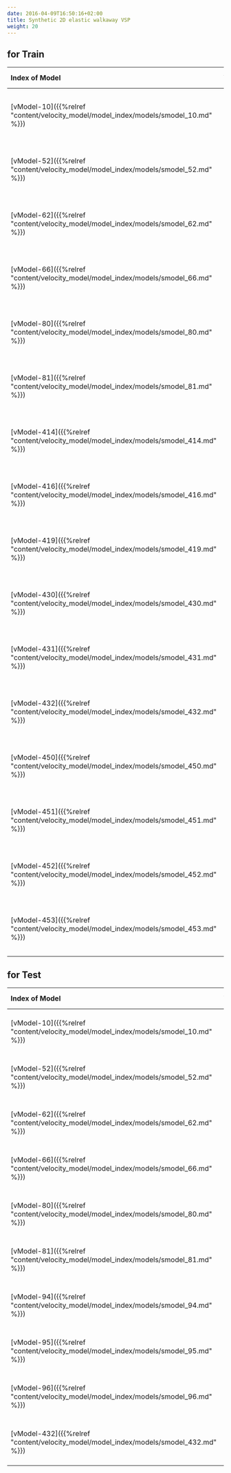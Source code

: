 ```yaml
---
date: 2016-04-09T16:50:16+02:00
title: Synthetic 2D elastic walkaway VSP
weight: 20
---
```

## for Train
<!-- introduction of models -->

| Index of Model | Volume           | Location of Well                         | Location of Shots         | Simulation parameters                       | Notes |
|:---------------|------------------|------------------------------------------|---------------------------|---------------------------------------------|-------|
| [vModel-10]({{%relref "content/velocity_model/model_index/models/smodel_10.md" %}})      | 240 x 2048 x 126 | rz=50, dz=2, nz=126; rx=15, dx=50, nx=16 | sz=5, sx=50, ds=50, ns=15 | Ricker wavelet, fm=15 Hz, dt=0.002, nt=3001 | cut   |
| [vModel-52]({{%relref "content/velocity_model/model_index/models/smodel_52.md" %}})      | 240 x 2048 x 126 | rz=50, dz=2, nz=126; rx=15, dx=50, nx=16 | sz=5, sx=50, ds=50, ns=15 | Ricker wavelet, fm=15 Hz, dt=0.002, nt=3001 | cut   |
| [vModel-62]({{%relref "content/velocity_model/model_index/models/smodel_62.md" %}})      | 240 x 2048 x 126 | rz=50, dz=2, nz=126; rx=15, dx=50, nx=16 | sz=5, sx=50, ds=50, ns=15 | Ricker wavelet, fm=15 Hz, dt=0.002, nt=3001 | cut   |
| [vModel-66]({{%relref "content/velocity_model/model_index/models/smodel_66.md" %}})      | 240 x 2048 x 126 | rz=50, dz=2, nz=126; rx=15, dx=50, nx=16 | sz=5, sx=50, ds=50, ns=15 | Ricker wavelet, fm=15 Hz, dt=0.002, nt=3001 | cut   |
| [vModel-80]({{%relref "content/velocity_model/model_index/models/smodel_80.md" %}})      | 240 x 2048 x 126 | rz=50, dz=2, nz=126; rx=15, dx=50, nx=16 | sz=5, sx=50, ds=50, ns=15 | Ricker wavelet, fm=15 Hz, dt=0.002, nt=3001 | cut   |
| [vModel-81]({{%relref "content/velocity_model/model_index/models/smodel_81.md" %}})      | 240 x 2048 x 126 | rz=50, dz=2, nz=126; rx=15, dx=50, nx=16 | sz=5, sx=50, ds=50, ns=15 | Ricker wavelet, fm=15 Hz, dt=0.002, nt=3001 | cut   |
| [vModel-414]({{%relref "content/velocity_model/model_index/models/smodel_414.md" %}})      | 240 x 2048 x 126 | rz=50, dz=2, nz=126; rx=15, dx=50, nx=16 | sz=5, sx=50, ds=50, ns=15 | Ricker wavelet, fm=15 Hz, dt=0.002, nt=3001 | cut   |
| [vModel-416]({{%relref "content/velocity_model/model_index/models/smodel_416.md" %}})      | 240 x 2048 x 126 | rz=50, dz=2, nz=126; rx=15, dx=50, nx=16 | sz=5, sx=50, ds=50, ns=15 | Ricker wavelet, fm=15 Hz, dt=0.002, nt=3001 | cut   |
| [vModel-419]({{%relref "content/velocity_model/model_index/models/smodel_419.md" %}})      | 240 x 2048 x 126 | rz=50, dz=2, nz=126; rx=15, dx=50, nx=16 | sz=5, sx=50, ds=50, ns=15 | Ricker wavelet, fm=15 Hz, dt=0.002, nt=3001 | cut   |
| [vModel-430]({{%relref "content/velocity_model/model_index/models/smodel_430.md" %}})      | 240 x 2048 x 126 | rz=50, dz=2, nz=126; rx=15, dx=50, nx=16 | sz=5, sx=50, ds=50, ns=15 | Ricker wavelet, fm=15 Hz, dt=0.002, nt=3001 | cut   |
| [vModel-431]({{%relref "content/velocity_model/model_index/models/smodel_431.md" %}})      | 240 x 2048 x 126 | rz=50, dz=2, nz=126; rx=15, dx=50, nx=16 | sz=5, sx=50, ds=50, ns=15 | Ricker wavelet, fm=15 Hz, dt=0.002, nt=3001 | cut   |
| [vModel-432]({{%relref "content/velocity_model/model_index/models/smodel_432.md" %}})      | 240 x 2048 x 126 | rz=50, dz=2, nz=126; rx=15, dx=50, nx=16 | sz=5, sx=50, ds=50, ns=15 | Ricker wavelet, fm=15 Hz, dt=0.002, nt=3001 | cut   |
| [vModel-450]({{%relref "content/velocity_model/model_index/models/smodel_450.md" %}})      | 240 x 2048 x 126 | rz=50, dz=2, nz=126; rx=15, dx=50, nx=16 | sz=5, sx=50, ds=50, ns=15 | Ricker wavelet, fm=15 Hz, dt=0.002, nt=3001 | cut   |
| [vModel-451]({{%relref "content/velocity_model/model_index/models/smodel_451.md" %}})      | 240 x 2048 x 126 | rz=50, dz=2, nz=126; rx=15, dx=50, nx=16 | sz=5, sx=50, ds=50, ns=15 | Ricker wavelet, fm=15 Hz, dt=0.002, nt=3001 | cut   |
| [vModel-452]({{%relref "content/velocity_model/model_index/models/smodel_452.md" %}})      | 240 x 2048 x 126 | rz=50, dz=2, nz=126; rx=15, dx=50, nx=16 | sz=5, sx=50, ds=50, ns=15 | Ricker wavelet, fm=15 Hz, dt=0.002, nt=3001 | cut   |
| [vModel-453]({{%relref "content/velocity_model/model_index/models/smodel_453.md" %}})      | 240 x 2048 x 126 | rz=50, dz=2, nz=126; rx=15, dx=50, nx=16 | sz=5, sx=50, ds=50, ns=15 | Ricker wavelet, fm=15 Hz, dt=0.002, nt=3001 | cut   |
## for Test
<!-- introduction of models -->

| Index of Model | Volume           | Location of Well            | Location of Shots         | Simulation parameters                       | Notes |
|:---------------|------------------|-----------------------------|---------------------------|---------------------------------------------|-------|
| [vModel-10]({{%relref "content/velocity_model/model_index/models/smodel_10.md" %}})       | 140 x 2048 x 126 | rz=50, dz=2, nz=126; rx=375 | sz=5, sx=50, ds=5, ns=140 | Ricker wavelet, fm=15 Hz, dt=0.002, nt=3001 | cut   |
| [vModel-52]({{%relref "content/velocity_model/model_index/models/smodel_52.md" %}})       | 140 x 2048 x 126 | rz=50, dz=2, nz=126; rx=375 | sz=5, sx=50, ds=5, ns=140 | Ricker wavelet, fm=15 Hz, dt=0.002, nt=3001 | cut   |
| [vModel-62]({{%relref "content/velocity_model/model_index/models/smodel_62.md" %}})       | 140 x 2048 x 126 | rz=50, dz=2, nz=126; rx=375 | sz=5, sx=50, ds=5, ns=140 | Ricker wavelet, fm=15 Hz, dt=0.002, nt=3001 | cut   |
| [vModel-66]({{%relref "content/velocity_model/model_index/models/smodel_66.md" %}})       | 140 x 2048 x 126 | rz=50, dz=2, nz=126; rx=375 | sz=5, sx=50, ds=5, ns=140 | Ricker wavelet, fm=15 Hz, dt=0.002, nt=3001 | cut   |
| [vModel-80]({{%relref "content/velocity_model/model_index/models/smodel_80.md" %}})       | 140 x 2048 x 126 | rz=50, dz=2, nz=126; rx=375 | sz=5, sx=50, ds=5, ns=140 | Ricker wavelet, fm=15 Hz, dt=0.002, nt=3001 | cut   |
| [vModel-81]({{%relref "content/velocity_model/model_index/models/smodel_81.md" %}})       | 140 x 2048 x 126 | rz=50, dz=2, nz=126; rx=375 | sz=5, sx=50, ds=5, ns=140 | Ricker wavelet, fm=15 Hz, dt=0.002, nt=3001 | cut   |
| [vModel-94]({{%relref "content/velocity_model/model_index/models/smodel_94.md" %}})       | 140 x 2048 x 126 | rz=50, dz=2, nz=126; rx=375 | sz=5, sx=50, ds=5, ns=140 | Ricker wavelet, fm=15 Hz, dt=0.002, nt=3001 | cut, add Gaussian noise to data   |
| [vModel-95]({{%relref "content/velocity_model/model_index/models/smodel_95.md" %}})       | 140 x 2048 x 126 | rz=50, dz=2, nz=126; rx=375 | sz=5, sx=50, ds=5, ns=140 | Ricker wavelet, fm=15 Hz, dt=0.002, nt=3001 | cut, add Gaussian noise to data  |
| [vModel-96]({{%relref "content/velocity_model/model_index/models/smodel_96.md" %}})       | 140 x 2048 x 126 | rz=50, dz=2, nz=126; rx=375 | sz=5, sx=50, ds=5, ns=140 | Ricker wavelet, fm=15 Hz, dt=0.002, nt=3001 | cut, add Gaussian noise to data   |
| [vModel-432]({{%relref "content/velocity_model/model_index/models/smodel_432.md" %}})       | 140 x 2048 x 126 | rz=50, dz=2, nz=126; rx=375 | sz=5, sx=50, ds=5, ns=140 | Ricker wavelet, fm=15 Hz, dt=0.002, nt=3001 | cut   |


